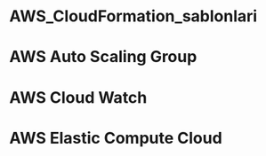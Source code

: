 # AWS_CloudFormation_sablonlari
# AWS Auto Scaling Group
# AWS Cloud Watch
# AWS Elastic Compute Cloud